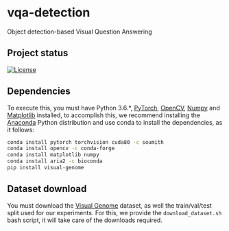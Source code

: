 # vqa-detection
Object detection-based Visual Question Answering

## Project status
[![License](https://img.shields.io/badge/license-MIT-blue.svg)](./LICENSE)

## Dependencies

To execute this, you must have Python 3.6.*, [PyTorch](http://pytorch.org/), [OpenCV](http://opencv.org/), [Numpy](http://www.numpy.org/) and [Matplotlib](https://matplotlib.org/) installed, to accomplish this, we recommend installing the [Anaconda](https://www.continuum.io/downloads) Python distribution and use conda to install the dependencies, as it follows:

```bash
conda install pytorch torchvision cuda80 -c soumith
conda install opencv -c conda-forge
conda install matplotlib numpy
conda install aria2 -c bioconda
pip install visual-genome
```

## Dataset download
You must download the [Visual Genome](http://visualgenome.org/api/v0/api_home.html) dataset, as well the train/val/test split used for our experiments. For this, we provide the ``download_dataset.sh`` bash script, it will take care of the downloads required.

